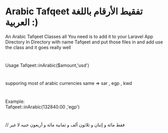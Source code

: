 
# Arabic Tafqeet تفقيط الأرقام باللغة العربية :)

An Arabic Tafqeet Classes all You need is to add it to 
your Laravel App Directory In Directory with name Tafqeet and put those files in and
add use the class and it goes really well
#
Usage Tafqeet::inArabic($amount,'usd')
#
supporing most of arabic currencies same => sar , egp , kwd
#
Example:  
Tafqeet::inArabic(132840.00	,'egp')
#
// فقط مائة و إثنان و ثلاثون ألف و ثمانية مائة و أربعون جنيه لا غير	
